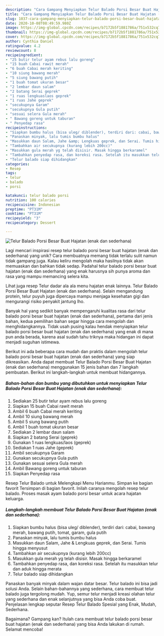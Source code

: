 ```yaml
---
description: "Cara Gampang Menyiapkan Telur Balado Porsi Besar Buat Hajatan (enak dan sederhana), Enak Banget"
title: "Cara Gampang Menyiapkan Telur Balado Porsi Besar Buat Hajatan (enak dan sederhana), Enak Banget"
slug: 1037-cara-gampang-menyiapkan-telur-balado-porsi-besar-buat-hajatan-enak-dan-sederhana-enak-banget
date: 2020-10-08T08:49:59.980Z
image: https://img-global.cpcdn.com/recipes/b7172b5f1881786a/751x532cq70/telur-balado-porsi-besar-buat-hajatan-enak-dan-sederhana-foto-resep-utama.jpg
thumbnail: https://img-global.cpcdn.com/recipes/b7172b5f1881786a/751x532cq70/telur-balado-porsi-besar-buat-hajatan-enak-dan-sederhana-foto-resep-utama.jpg
cover: https://img-global.cpcdn.com/recipes/b7172b5f1881786a/751x532cq70/telur-balado-porsi-besar-buat-hajatan-enak-dan-sederhana-foto-resep-utama.jpg
author: Cynthia Daniel
ratingvalue: 4.2
reviewcount: 8
recipeingredient:
- "25 butir telur ayam rebus lalu goreng"
- "15 buah Cabai rawit merah"
- "6 buah Cabai merah keriting"
- "10 siung bawang merah"
- "5 siung bawang putih"
- "1 buah tomat ukuran besar"
- "2 lembar daun salam"
- "2 batang Serai geprek"
- "1 ruas lengkuaslaos geprek"
- "1 ruas Jahe geprek"
- "secukupnya Garam"
- "secukupnya Gula putih"
- "sesuai selera Gula merah"
- " Bawang goreng untuk taburan"
- " Penyedap rasa"
recipeinstructions:
- "Siapkan bumbu halus (bisa uleg/ diblender), terdiri dari: cabai, bawang merah, bawang putih, tomat, garam, gula putih"
- "Panaskan minyak, lalu tumis bumbu halus"
- "Masukkan daun Salam, Jahe &amp; Lengkuas geprek, dan Serai. Tumis hingga menyusut"
- "Tambahkan air secukupnya (kurang lebih 200cc)"
- "Masukkan gula merah yg telah disisir. Masak hingga berkaramel"
- "Tambahkan penyedap rasa, dan koreksi rasa. Setelah itu masukkan telur dan aduk hingga merata"
- "Telur balado siap dihidangkan"
categories:
- Resep
tags:
- telur
- balado
- porsi

katakunci: telur balado porsi 
nutrition: 100 calories
recipecuisine: Indonesian
preptime: "PT31M"
cooktime: "PT31M"
recipeyield: "3"
recipecategory: Dessert

---
```



![Telur Balado Porsi Besar Buat Hajatan (enak dan sederhana)](https://img-global.cpcdn.com/recipes/b7172b5f1881786a/751x532cq70/telur-balado-porsi-besar-buat-hajatan-enak-dan-sederhana-foto-resep-utama.jpg)

Lagi mencari inspirasi resep telur balado porsi besar buat hajatan (enak dan sederhana) yang unik? Cara membuatnya memang tidak terlalu sulit namun tidak gampang juga. Kalau keliru mengolah maka hasilnya tidak akan memuaskan dan bahkan tidak sedap. Padahal telur balado porsi besar buat hajatan (enak dan sederhana) yang enak harusnya sih punya aroma dan rasa yang mampu memancing selera kita.

Lihat juga resep Telur dadar ala ala menu hajatan enak lainnya. Telur Balado Porsi Besar Buat Hajatan (enak dan sederhana). Selain mengandung protein, telur puyuh juga dipercaya mampu menjaga kesehatan gigi dan mengurangi risiko penyakit jantung lho.

Banyak hal yang sedikit banyak mempengaruhi kualitas rasa dari telur balado porsi besar buat hajatan (enak dan sederhana), pertama dari jenis bahan, kedua pemilihan bahan segar hingga cara mengolah dan menghidangkannya. Tidak usah pusing kalau hendak menyiapkan telur balado porsi besar buat hajatan (enak dan sederhana) yang enak di mana pun anda berada, karena asal sudah tahu triknya maka hidangan ini dapat menjadi suguhan istimewa.


Berikut ini ada beberapa cara mudah dan praktis dalam mengolah telur balado porsi besar buat hajatan (enak dan sederhana) yang siap dikreasikan. Anda dapat membuat Telur Balado Porsi Besar Buat Hajatan (enak dan sederhana) menggunakan 15 jenis bahan dan 7 langkah pembuatan. Berikut ini langkah-langkah untuk membuat hidangannya.

<!--inarticleads1-->

##### Bahan-bahan dan bumbu yang dibutuhkan untuk menyiapkan Telur Balado Porsi Besar Buat Hajatan (enak dan sederhana):

1. Sediakan 25 butir telur ayam rebus lalu goreng
1. Siapkan 15 buah Cabai rawit merah
1. Ambil 6 buah Cabai merah keriting
1. Ambil 10 siung bawang merah
1. Ambil 5 siung bawang putih
1. Ambil 1 buah tomat ukuran besar
1. Sediakan 2 lembar daun salam
1. Siapkan 2 batang Serai (geprek)
1. Gunakan 1 ruas lengkuas/laos (geprek)
1. Sediakan 1 ruas Jahe (geprek)
1. Ambil secukupnya Garam
1. Gunakan secukupnya Gula putih
1. Gunakan sesuai selera Gula merah
1. Ambil  Bawang goreng untuk taburan
1. Siapkan  Penyedap rasa


Resep Telur Balado untuk Melengkapi Menu Harianmu. Simpan ke bagian favorit Tersimpan di bagian favorit. Inilah caranya mengolah resep telur balado. Proses masak ayam balado porsi besar untuk acara hajatan keluarga. 

<!--inarticleads2-->

##### Langkah-langkah membuat Telur Balado Porsi Besar Buat Hajatan (enak dan sederhana):

1. Siapkan bumbu halus (bisa uleg/ diblender), terdiri dari: cabai, bawang merah, bawang putih, tomat, garam, gula putih
1. Panaskan minyak, lalu tumis bumbu halus
1. Masukkan daun Salam, Jahe &amp; Lengkuas geprek, dan Serai. Tumis hingga menyusut
1. Tambahkan air secukupnya (kurang lebih 200cc)
1. Masukkan gula merah yg telah disisir. Masak hingga berkaramel
1. Tambahkan penyedap rasa, dan koreksi rasa. Setelah itu masukkan telur dan aduk hingga merata
1. Telur balado siap dihidangkan


Panaskan banyak minyak dalam wajan datar besar. Telur balado ini bisa jadi solusi Anda. Selain bahan-bahannya yang sederhana, cara membuat telur balado juga tergolong mudah. Yup, semur telur menjadi kreasi olahan telur yang sederhana dan enak selanjutnya yang bisa Anda coba buat. Penjelasan lengkap seputar Resep Telur Balado Spesial yang Enak, Mudah, Sederhana. 

Bagaimana? Gampang kan? Itulah cara membuat telur balado porsi besar buat hajatan (enak dan sederhana) yang bisa Anda lakukan di rumah. Selamat mencoba!
